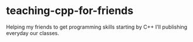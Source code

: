 # teaching-cpp-for-friends
Helping my friends to get programming skills starting by C++ I'll publishing everyday our classes.

